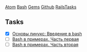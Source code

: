 [Atom](/atom.md) [Bash](bash.md) [Gems](/gems.md) [Github](/github.md) [Rails](rails.md)[Tasks](tasks.md)

## Tasks


- [x] [Основы линукс: Введение в bash](http://linuxgeeks.ru/bash-intro.htm)
- [ ] [Bash в примерах. Часть первая](http://linuxgeeks.ru/bash-1.htm)
- [ ] [Bash в примерах. Часть вторая](http://linuxgeeks.ru/bash-2.htm)
